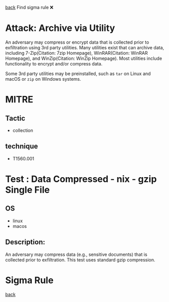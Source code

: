 
[back](../index.md)
Find sigma rule :x: 

# Attack: Archive via Utility 

An adversary may compress or encrypt data that is collected prior to exfiltration using 3rd party utilities. Many utilities exist that can archive data, including 7-Zip(Citation: 7zip Homepage), WinRAR(Citation: WinRAR Homepage), and WinZip(Citation: WinZip Homepage). Most utilities include functionality to encrypt and/or compress data.

Some 3rd party utilities may be preinstalled, such as `tar` on Linux and macOS or `zip` on Windows systems.

# MITRE
## Tactic
  - collection


## technique
  - T1560.001


# Test : Data Compressed - nix - gzip Single File
## OS
  - linux
  - macos


## Description:
An adversary may compress data (e.g., sensitive documents) that is collected prior to exfiltration. This test uses standard gzip compression.


# Sigma Rule


[back](../index.md)
